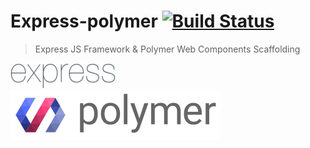 # Express-polymer [![Build Status](https://travis-ci.com/bgordon01/express-polymer-cordova.svg?token=e79AfKUwrEdw7BocxGKW&branch=master)](https://travis-ci.com/bgordon01/express-polymer-cordova)
> Express JS Framework & Polymer Web Components Scaffolding 

![express](https://raw.githubusercontent.com/bgordon01/express-polymer/develop/expressLogo.png) ![polymer](https://raw.githubusercontent.com/bgordon01/express-polymer/develop/polymerLogo.svg)


